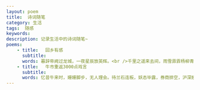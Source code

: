 ```yaml
---
layout: poem
title:  诗词随笔
category: 生活
tags:  随感
keywords: 
description: 记录生活中的诗词随笔~
poems:
    - title: 　回乡有感
      subtitle:
      words: 暮辞帝阙过龙城，一夜星辰放英辉。<br />千里之遥来去间，雨雪霏霏杨柳青。
    - title: 　牛市重返3000点戏言
      subtitle:
      words: 忆昔牛来时，姗姗脚步，无人理会。待兰石连板，妖态毕露，券商排空，沪深翘首，便引四海瞩目，万千驻足。想当时，南北双雄，钦慕无限，创业龙头，尽显风光。<br />江山万里红，寒去春意浓！最是得意处，谁还想，风险为何物？中车登台，国君面世，青空常被阴云笼，惹怨恨重重。红柱绿影里，<br />曾记得，豪情常在，万点不是梦。如今想来，偷看账户，也应暗垂泪！
---
```








